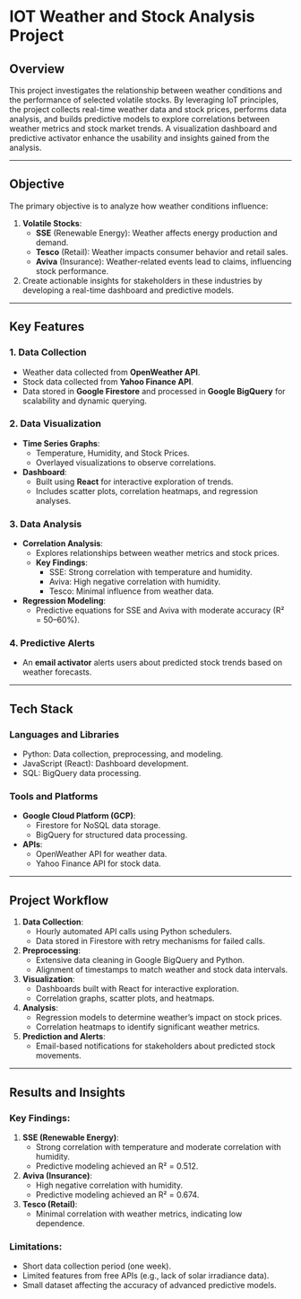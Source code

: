 # IOT Weather and Stock Analysis Project

## **Overview**
This project investigates the relationship between weather conditions and the performance of selected volatile stocks. By leveraging IoT principles, the project collects real-time weather data and stock prices, performs data analysis, and builds predictive models to explore correlations between weather metrics and stock market trends. A visualization dashboard and predictive activator enhance the usability and insights gained from the analysis.

---

## **Objective**
The primary objective is to analyze how weather conditions influence:
1. **Volatile Stocks**:
   - **SSE** (Renewable Energy): Weather affects energy production and demand.
   - **Tesco** (Retail): Weather impacts consumer behavior and retail sales.
   - **Aviva** (Insurance): Weather-related events lead to claims, influencing stock performance.
2. Create actionable insights for stakeholders in these industries by developing a real-time dashboard and predictive models.

---

## **Key Features**
### 1. **Data Collection**
- Weather data collected from **OpenWeather API**.
- Stock data collected from **Yahoo Finance API**.
- Data stored in **Google Firestore** and processed in **Google BigQuery** for scalability and dynamic querying.

### 2. **Data Visualization**
- **Time Series Graphs**:
  - Temperature, Humidity, and Stock Prices.
  - Overlayed visualizations to observe correlations.
- **Dashboard**:
  - Built using **React** for interactive exploration of trends.
  - Includes scatter plots, correlation heatmaps, and regression analyses.

### 3. **Data Analysis**
- **Correlation Analysis**:
  - Explores relationships between weather metrics and stock prices.
  - **Key Findings**:
    - SSE: Strong correlation with temperature and humidity.
    - Aviva: High negative correlation with humidity.
    - Tesco: Minimal influence from weather data.
- **Regression Modeling**:
  - Predictive equations for SSE and Aviva with moderate accuracy (R² = 50–60%).

### 4. **Predictive Alerts**
- An **email activator** alerts users about predicted stock trends based on weather forecasts.

---

## **Tech Stack**
### **Languages and Libraries**
- Python: Data collection, preprocessing, and modeling.
- JavaScript (React): Dashboard development.
- SQL: BigQuery data processing.

### **Tools and Platforms**
- **Google Cloud Platform (GCP)**:
  - Firestore for NoSQL data storage.
  - BigQuery for structured data processing.
- **APIs**:
  - OpenWeather API for weather data.
  - Yahoo Finance API for stock data.

---

## **Project Workflow**
1. **Data Collection**:
   - Hourly automated API calls using Python schedulers.
   - Data stored in Firestore with retry mechanisms for failed calls.
2. **Preprocessing**:
   - Extensive data cleaning in Google BigQuery and Python.
   - Alignment of timestamps to match weather and stock data intervals.
3. **Visualization**:
   - Dashboards built with React for interactive exploration.
   - Correlation graphs, scatter plots, and heatmaps.
4. **Analysis**:
   - Regression models to determine weather’s impact on stock prices.
   - Correlation heatmaps to identify significant weather metrics.
5. **Prediction and Alerts**:
   - Email-based notifications for stakeholders about predicted stock movements.

---

## **Results and Insights**
### Key Findings:
1. **SSE (Renewable Energy)**:
   - Strong correlation with temperature and moderate correlation with humidity.
   - Predictive modeling achieved an R² = 0.512.
2. **Aviva (Insurance)**:
   - High negative correlation with humidity.
   - Predictive modeling achieved an R² = 0.674.
3. **Tesco (Retail)**:
   - Minimal correlation with weather metrics, indicating low dependence.

### Limitations:
- Short data collection period (one week).
- Limited features from free APIs (e.g., lack of solar irradiance data).
- Small dataset affecting the accuracy of advanced predictive models.


